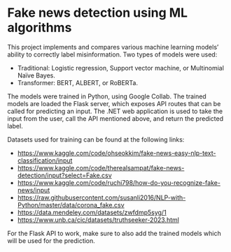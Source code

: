 # Fake news detection using ML algorithms

This project implements and compares various machine learning models’ ability to correctly label misinformation.
Two types of models were used:
- Traditional: Logistic regression, Support vector machine, or Multinomial Naïve Bayes.
- Transformer: BERT, ALBERT, or RoBERTa.

The models were trained in Python, using Google Collab.
The trained models are loaded the Flask server, which exposes API routes that can be called for predicting an input.
The .NET web application is used to take the input from the user, call the API mentioned above, and return the predicted label.


Datasets used for training can be found at the following links:

- https://www.kaggle.com/code/ohseokkim/fake-news-easy-nlp-text-classification/input
- https://www.kaggle.com/code/therealsampat/fake-news-detection/input?select=Fake.csv
- https://www.kaggle.com/code/ruchi798/how-do-you-recognize-fake-news/input
- https://raw.githubusercontent.com/susanli2016/NLP-with-Python/master/data/corona_fake.csv
- https://data.mendeley.com/datasets/zwfdmp5syg/1
- https://www.unb.ca/cic/datasets/truthseeker-2023.html

For the Flask API to work, make sure to also add the trained models which will be used for the prediction.
